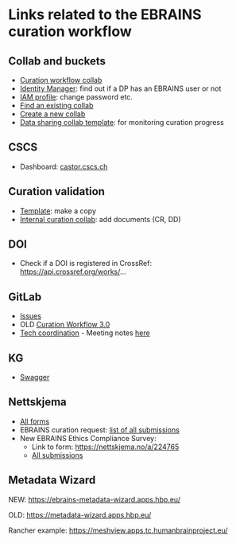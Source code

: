 # Links related to the EBRAINS curation workflow

## Collab and buckets

 - [Curation workflow collab](https://wiki.ebrains.eu/bin/view/Collabs/curation-workflow)
 - [Identity Manager](https://wiki.ebrains.eu/bin/view/Identity/#/users/): find out if a DP has an EBRAINS user or not
 - [IAM profile](https://iam.ebrains.eu/auth/realms/hbp/account/): change password etc.
 - [Find an existing collab](https://wiki.ebrains.eu/bin/view/Collabs)
 - [Create a new collab](https://wiki.ebrains.eu/bin/view/Collabs?clbaction=create)
 - [Data sharing collab template](https://wiki.ebrains.eu/bin/view/Collabs/data-sharing-collab-template/): for monitoring curation progress

## CSCS

 - Dashboard: [castor.cscs.ch](https://castor.cscs.ch/)


## Curation validation

 - [Template](https://docs.google.com/document/d/1bCQyJEJ3uusgaJPYw5vjnTUQkPtQwnX6YLLA62Rcotk/edit): make a copy
 - [Internal curation collab](https://drive.ebrains.eu/library/47995dbc-f576-4008-a76c-eefbfd818529/HBP%20Data%20Curation%20-%20Internal/CW3.0%20Dataset%20specific%20documents): add documents (CR, DD)

## DOI

 - Check if a DOI is registered in CrossRef: https://api.crossref.org/works/...

## GitLab

 - [Issues](https://kanban.ebrains.eu/curators/ebrains-curation-team/-/issues)
 - OLD [Curation Workflow 3.0](https://kanban.ebrains.eu/curators/ebrains-curation-team/-/wikis/1.-Curation-workflow-3.0)
 - [Tech coordination](https://gitlab.ebrains.eu/ri/tech-hub) - Meeting notes [here](https://gitlab.ebrains.eu/ri/tech-hub/coordination/meetings/-/wikis/Home/Technical-Coordination)

## KG
 - [Swagger](https://core.kg.ebrains.eu/swagger-ui/index.html)

## Nettskjema

 - [All forms](https://nettskjema.no/user/form)
 - EBRAINS curation request: [list of all submissions](https://nettskjema.no/user/form/submission/list.html?id=104328)
 - New EBRAINS Ethics Compliance Survey:
   - Link to form: https://nettskjema.no/a/224765
   - [All submissions](https://nettskjema.no/user/form/submission/list.html?id=224765)


## Metadata Wizard

NEW: https://ebrains-metadata-wizard.apps.hbp.eu/

OLD: https://metadata-wizard.apps.hbp.eu/

Rancher example: https://meshview.apps.tc.humanbrainproject.eu/
